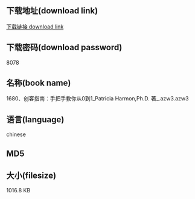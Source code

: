 ## 下载地址(download link)
[下载链接 download link](https://tutu365.netlify.app/?s=1680%E3%80%81%E5%88%9B%E5%AE%A2%E6%8C%87%E5%8D%97%EF%BC%9A%E6%89%8B%E6%8A%8A%E6%89%8B%E6%95%99%E4%BD%A0%E4%BB%8E0%E5%88%B01_Patricia+Harmon%2CPh.D.+%E8%91%97_.azw3)

## 下载密码(download password)
8078

## 名称(book name)
1680、创客指南：手把手教你从0到1_Patricia Harmon,Ph.D. 著_.azw3.azw3

## 语言(language)
chinese

## MD5


## 大小(filesize)
1016.8 KB
